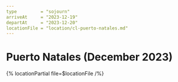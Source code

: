 ```yaml
---
type         = "sojourn"
arriveAt     = "2023-12-19"
departAt     = "2023-12-20"
locationFile = "location/cl-puerto-natales.md"
---
```


# Puerto Natales (December 2023)

{% locationPartial file=$locationFile /%} 
